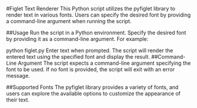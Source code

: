 #Figlet Text Renderer
This Python script utilizes the pyfiglet library to render text in various fonts. Users can specify the desired font by providing a command-line argument when running the script.

##Usage
Run the script in a Python environment.
Specify the desired font by providing it as a command-line argument. For example:


python figlet.py <font>
Enter text when prompted.
The script will render the entered text using the specified font and display the result.
##Command-Line Argument
The script expects a command-line argument specifying the font to be used. If no font is provided, the script will exit with an error message.

##Supported Fonts
The pyfiglet library provides a variety of fonts, and users can explore the available options to customize the appearance of their text.
